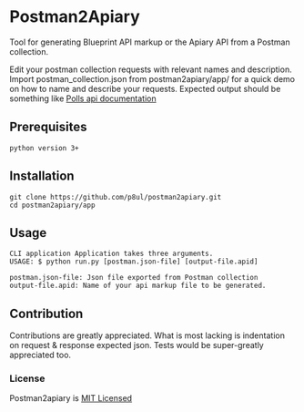 # Postman2Apiary

 Tool for generating Blueprint API markup or the Apiary API from a Postman collection. 

Edit your postman collection requests with relevant names and description. Import postman_collection.json from postman2apiary/app/ for a quick demo on how to name and describe your requests.
Expected output should be something like [Polls api documentation](https://apiblueprint.org/documentation/examples/polls-api.html)

## Prerequisites
    python version 3+

## Installation
    
    git clone https://github.com/p8ul/postman2apiary.git
    cd postman2apiary/app
    
## Usage
    CLI application Application takes three arguments.
    USAGE: $ python run.py [postman.json-file] [output-file.apid]

    postman.json-file: Json file exported from Postman collection
    output-file.apid: Name of your api markup file to be generated.

## Contribution
Contributions are greatly appreciated. What is most lacking is indentation on request & response expected json.
Tests would be super-greatly appreciated too.

### License
Postman2apiary is [MIT Licensed](https://github.com/p8ul/postman2apiary/blob/master/LICENSE)
